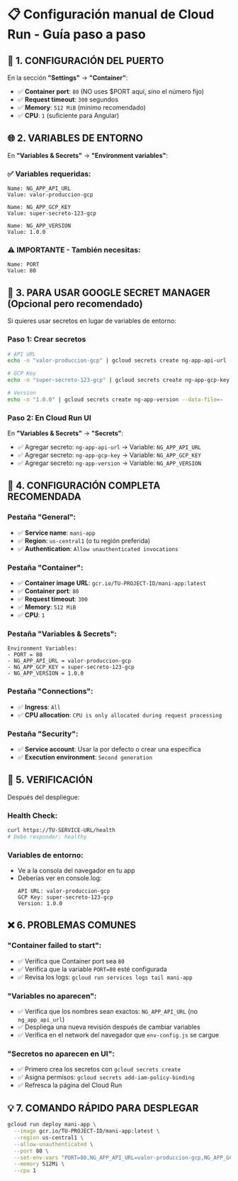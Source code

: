# 📋 Configuración manual de Cloud Run - Guía paso a paso

## 🔧 1. CONFIGURACIÓN DEL PUERTO

En la sección **"Settings"** → **"Container"**:
- ✅ **Container port**: `80` (NO uses $PORT aquí, sino el número fijo)
- ✅ **Request timeout**: `300` segundos
- ✅ **Memory**: `512 MiB` (mínimo recomendado)
- ✅ **CPU**: `1` (suficiente para Angular)

## 🌐 2. VARIABLES DE ENTORNO

En **"Variables & Secrets"** → **"Environment variables"**:

### ✅ Variables requeridas:
```
Name: NG_APP_API_URL
Value: valor-produccion-gcp

Name: NG_APP_GCP_KEY  
Value: super-secreto-123-gcp

Name: NG_APP_VERSION
Value: 1.0.0
```

### ⚠️ IMPORTANTE - También necesitas:
```
Name: PORT
Value: 80
```

## 🔐 3. PARA USAR GOOGLE SECRET MANAGER (Opcional pero recomendado)

Si quieres usar secretos en lugar de variables de entorno:

### Paso 1: Crear secretos
```bash
# API URL
echo -n "valor-produccion-gcp" | gcloud secrets create ng-app-api-url --data-file=-

# GCP Key  
echo -n "super-secreto-123-gcp" | gcloud secrets create ng-app-gcp-key --data-file=-

# Version
echo -n "1.0.0" | gcloud secrets create ng-app-version --data-file=-
```

### Paso 2: En Cloud Run UI
En **"Variables & Secrets"** → **"Secrets"**:
- ✅ Agregar secreto: `ng-app-api-url` → Variable: `NG_APP_API_URL`
- ✅ Agregar secreto: `ng-app-gcp-key` → Variable: `NG_APP_GCP_KEY`  
- ✅ Agregar secreto: `ng-app-version` → Variable: `NG_APP_VERSION`

## 🚀 4. CONFIGURACIÓN COMPLETA RECOMENDADA

### Pestaña "General":
- ✅ **Service name**: `mani-app`
- ✅ **Region**: `us-central1` (o tu región preferida)
- ✅ **Authentication**: `Allow unauthenticated invocations`

### Pestaña "Container":
- ✅ **Container image URL**: `gcr.io/TU-PROJECT-ID/mani-app:latest`
- ✅ **Container port**: `80`
- ✅ **Request timeout**: `300`
- ✅ **Memory**: `512 MiB`
- ✅ **CPU**: `1`

### Pestaña "Variables & Secrets":
```
Environment Variables:
- PORT = 80
- NG_APP_API_URL = valor-produccion-gcp
- NG_APP_GCP_KEY = super-secreto-123-gcp  
- NG_APP_VERSION = 1.0.0
```

### Pestaña "Connections":
- ✅ **Ingress**: `All`
- ✅ **CPU allocation**: `CPU is only allocated during request processing`

### Pestaña "Security":
- ✅ **Service account**: Usar la por defecto o crear una específica
- ✅ **Execution environment**: `Second generation`

## 🧪 5. VERIFICACIÓN

Después del despliegue:

### Health Check:
```bash
curl https://TU-SERVICE-URL/health
# Debe responder: healthy
```

### Variables de entorno:
- Ve a la consola del navegador en tu app
- Deberías ver en console.log:
  ```
  API URL: valor-produccion-gcp
  GCP Key: super-secreto-123-gcp
  Version: 1.0.0
  ```

## ❌ 6. PROBLEMAS COMUNES

### "Container failed to start":
- ✅ Verifica que Container port sea `80`
- ✅ Verifica que la variable `PORT=80` esté configurada
- ✅ Revisa los logs: `gcloud run services logs tail mani-app`

### "Variables no aparecen":
- ✅ Verifica que los nombres sean exactos: `NG_APP_API_URL` (no `ng_app_api_url`)
- ✅ Despliega una nueva revisión después de cambiar variables
- ✅ Verifica en el network del navegador que `env-config.js` se cargue

### "Secretos no aparecen en UI":
- ✅ Primero crea los secretos con `gcloud secrets create`
- ✅ Asigna permisos: `gcloud secrets add-iam-policy-binding`
- ✅ Refresca la página del Cloud Run

## 💡 7. COMANDO RÁPIDO PARA DESPLEGAR

```bash
gcloud run deploy mani-app \
  --image gcr.io/TU-PROJECT-ID/mani-app:latest \
  --region us-central1 \
  --allow-unauthenticated \
  --port 80 \
  --set-env-vars "PORT=80,NG_APP_API_URL=valor-produccion-gcp,NG_APP_GCP_KEY=super-secreto-123-gcp,NG_APP_VERSION=1.0.0" \
  --memory 512Mi \
  --cpu 1
```
